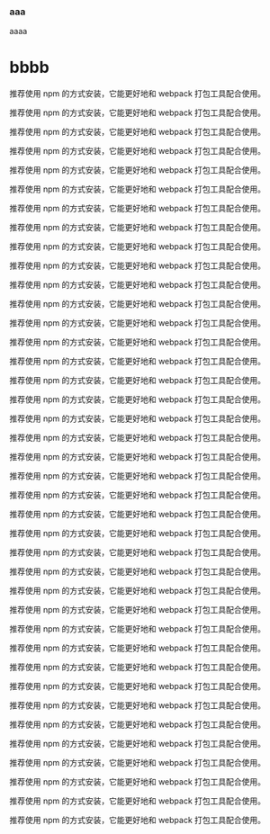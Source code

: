 ### aaa

aaaa

# bbbb

推荐使用 npm 的方式安装，它能更好地和 webpack 打包工具配合使用。

推荐使用 npm 的方式安装，它能更好地和 webpack 打包工具配合使用。

推荐使用 npm 的方式安装，它能更好地和 webpack 打包工具配合使用。

推荐使用 npm 的方式安装，它能更好地和 webpack 打包工具配合使用。

推荐使用 npm 的方式安装，它能更好地和 webpack 打包工具配合使用。

推荐使用 npm 的方式安装，它能更好地和 webpack 打包工具配合使用。

推荐使用 npm 的方式安装，它能更好地和 webpack 打包工具配合使用。

推荐使用 npm 的方式安装，它能更好地和 webpack 打包工具配合使用。

推荐使用 npm 的方式安装，它能更好地和 webpack 打包工具配合使用。

推荐使用 npm 的方式安装，它能更好地和 webpack 打包工具配合使用。

推荐使用 npm 的方式安装，它能更好地和 webpack 打包工具配合使用。

推荐使用 npm 的方式安装，它能更好地和 webpack 打包工具配合使用。

推荐使用 npm 的方式安装，它能更好地和 webpack 打包工具配合使用。

推荐使用 npm 的方式安装，它能更好地和 webpack 打包工具配合使用。

推荐使用 npm 的方式安装，它能更好地和 webpack 打包工具配合使用。

推荐使用 npm 的方式安装，它能更好地和 webpack 打包工具配合使用。

推荐使用 npm 的方式安装，它能更好地和 webpack 打包工具配合使用。

推荐使用 npm 的方式安装，它能更好地和 webpack 打包工具配合使用。

推荐使用 npm 的方式安装，它能更好地和 webpack 打包工具配合使用。

推荐使用 npm 的方式安装，它能更好地和 webpack 打包工具配合使用。

推荐使用 npm 的方式安装，它能更好地和 webpack 打包工具配合使用。

推荐使用 npm 的方式安装，它能更好地和 webpack 打包工具配合使用。

推荐使用 npm 的方式安装，它能更好地和 webpack 打包工具配合使用。

推荐使用 npm 的方式安装，它能更好地和 webpack 打包工具配合使用。

推荐使用 npm 的方式安装，它能更好地和 webpack 打包工具配合使用。

推荐使用 npm 的方式安装，它能更好地和 webpack 打包工具配合使用。

推荐使用 npm 的方式安装，它能更好地和 webpack 打包工具配合使用。

推荐使用 npm 的方式安装，它能更好地和 webpack 打包工具配合使用。

推荐使用 npm 的方式安装，它能更好地和 webpack 打包工具配合使用。

推荐使用 npm 的方式安装，它能更好地和 webpack 打包工具配合使用。

推荐使用 npm 的方式安装，它能更好地和 webpack 打包工具配合使用。

推荐使用 npm 的方式安装，它能更好地和 webpack 打包工具配合使用。

推荐使用 npm 的方式安装，它能更好地和 webpack 打包工具配合使用。

推荐使用 npm 的方式安装，它能更好地和 webpack 打包工具配合使用。

推荐使用 npm 的方式安装，它能更好地和 webpack 打包工具配合使用。

推荐使用 npm 的方式安装，它能更好地和 webpack 打包工具配合使用。

推荐使用 npm 的方式安装，它能更好地和 webpack 打包工具配合使用。

推荐使用 npm 的方式安装，它能更好地和 webpack 打包工具配合使用。

推荐使用 npm 的方式安装，它能更好地和 webpack 打包工具配合使用。
